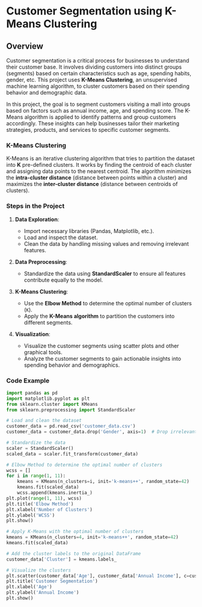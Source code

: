 # Customer Segmentation using K-Means Clustering

## Overview

Customer segmentation is a critical process for businesses to understand their customer base. It involves dividing customers into distinct groups (segments) based on certain characteristics such as age, spending habits, gender, etc. This project uses **K-Means Clustering**, an unsupervised machine learning algorithm, to cluster customers based on their spending behavior and demographic data.

In this project, the goal is to segment customers visiting a mall into groups based on factors such as annual income, age, and spending score. The K-Means algorithm is applied to identify patterns and group customers accordingly. These insights can help businesses tailor their marketing strategies, products, and services to specific customer segments.

### K-Means Clustering

K-Means is an iterative clustering algorithm that tries to partition the dataset into **K** pre-defined clusters. It works by finding the centroid of each cluster and assigning data points to the nearest centroid. The algorithm minimizes the **intra-cluster distance** (distance between points within a cluster) and maximizes the **inter-cluster distance** (distance between centroids of clusters).

### Steps in the Project

1. **Data Exploration**:
   - Import necessary libraries (Pandas, Matplotlib, etc.).
   - Load and inspect the dataset.
   - Clean the data by handling missing values and removing irrelevant features.

2. **Data Preprocessing**:
   - Standardize the data using **StandardScaler** to ensure all features contribute equally to the model.
   
3. **K-Means Clustering**:
   - Use the **Elbow Method** to determine the optimal number of clusters (`K`).
   - Apply the **K-Means algorithm** to partition the customers into different segments.

4. **Visualization**:
   - Visualize the customer segments using scatter plots and other graphical tools.
   - Analyze the customer segments to gain actionable insights into spending behavior and demographics.

### Code Example

```python
import pandas as pd
import matplotlib.pyplot as plt
from sklearn.cluster import KMeans
from sklearn.preprocessing import StandardScaler

# Load and clean the dataset
customer_data = pd.read_csv('customer_data.csv')
customer_data = customer_data.drop('Gender', axis=1)  # Drop irrelevant column

# Standardize the data
scaler = StandardScaler()
scaled_data = scaler.fit_transform(customer_data)

# Elbow Method to determine the optimal number of clusters
wcss = []
for i in range(1, 11):
    kmeans = KMeans(n_clusters=i, init='k-means++', random_state=42)
    kmeans.fit(scaled_data)
    wcss.append(kmeans.inertia_)
plt.plot(range(1, 11), wcss)
plt.title('Elbow Method')
plt.xlabel('Number of Clusters')
plt.ylabel('WCSS')
plt.show()

# Apply K-Means with the optimal number of clusters
kmeans = KMeans(n_clusters=4, init='k-means++', random_state=42)
kmeans.fit(scaled_data)

# Add the cluster labels to the original DataFrame
customer_data['Cluster'] = kmeans.labels_

# Visualize the clusters
plt.scatter(customer_data['Age'], customer_data['Annual Income'], c=customer_data['Cluster'])
plt.title('Customer Segmentation')
plt.xlabel('Age')
plt.ylabel('Annual Income')
plt.show()
